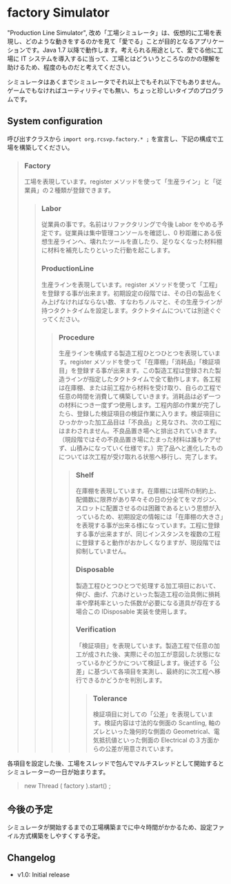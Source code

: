 # factory Simulator
"Production Line Simulator",  改め「工場シミュレータ」は、仮想的に工場を表現し、どのような動きをするのかを見て「愛でる」ことが目的となるアプリケーションです。Java 1.7 以降で動作します。考えられる用途として、愛でる他に工場に IT システムを導入するに当って、工場とはどういうところなのかの理解を助けるため、程度のものだと考えてください。

シミュレータはあくまでシミュレータでそれ以上でもそれ以下でもありません。ゲームでもなければユーティリティでも無い、ちょっと珍しいタイプのプログラムです。

## System configuration
呼び出すクラスから <code>import org.rcsvp.factory.* ;</code> を宣言し、下記の構成で工場を構築してください。

> ###  Factory
> 工場を表現しています。register メソッドを使って「生産ライン」と「従業員」の２種類が登録できます。
>> ### Labor
>> 従業員の事です。名前はリファクタリングで今後 Labor をやめる予定です。従業員は集中管理コンソールを確認し、0 秒距離にある仮想生産ラインへ、壊れたツールを直したり、足りなくなった材料棚に材料を補充したりといった行動を起こします。
>> ### ProductionLine
>> 生産ラインを表現しています。register メソッドを使って「工程」を登録する事が出来ます。初期設定の段階では、その日の製品をくみ上げなければならない数、すなわちノルマと、その生産ラインが持つタクトタイムを設定します。タクトタイムについては別途ぐぐってください。
>>> ### Procedure
>>> 生産ラインを構成する製造工程ひとつひとつを表現しています。register メソッドを使って「在庫棚」「消耗品」「検証項目」を登録する事が出来ます。この製造工程は登録された製造ラインが指定したタクトタイムで全て動作します。各工程は在庫棚、または前工程から材料を受け取り、自らの工程で任意の時間を消費して構築していきます。消耗品は必ず一つの材料につき一度ずつ使用します。工程内部の作業が完了したら、登録した検証項目の検証作業に入ります。検証項目にひっかかった加工品目は「不良品」と見なされ、次の工程にはまわされません。不良品置き場へと排出されていきます。（現段階ではその不良品置き場にたまった材料は誰もケアせず、山積みになっていく仕様です。）完了品へと進化したものについては次工程が受け取れる状態へ移行し、完了します。
>>>> ### Shelf
>>>> 在庫棚を表現しています。在庫棚には場所の制約上、配備数に限界があり早々その日の分全てをマガジン、スロットに配置させるのは困難であるという思想が入っているため、初期設定の情報には「在庫棚の大きさ」を表現する事が出来る様になっています。工程に登録する事が出来ますが、同じインスタンスを複数の工程に登録すると動作がおかしくなりますが、現段階では抑制していません。
>>>> ### Disposable
>>>> 製造工程ひとつひとつで処理する加工項目において、伸び、曲げ、穴あけといった製造工程の治具側に損耗率や摩耗率といった係数が必要になる道具が存在する場合この IDisposable 実装を使用します。
>>>> ### Verification
>>>> 「検証項目」を表現しています。製造工程で任意の加工が成された後、実際にその加工が意図した状態になっているかどうかについて検証します。後述する「公差」に基づいて各項目を実測し、最終的に次工程へ移行できるかどうかを判別します。
>>>>> ### Tolerance
>>>>> 検証項目に対しての「公差」を表現しています。検証内容は寸法的な側面の Scantling, 軸のズレといった幾何的な側面の Geometrical、電気抵抗値といった側面の Electrical の３方面からの公差が用意されています。

各項目を設定した後、工場をスレッドで包んでマルチスレッドとして開始するとシミュレーターの一日が始まります。

> new Thread ( factory ).start() ;

## 今後の予定
シミュレータが開始するまでの工場構築までに中々時間がかかるため、設定ファイル方式構築をしやすくする予定。
## Changelog
- v1.0: Initial release
